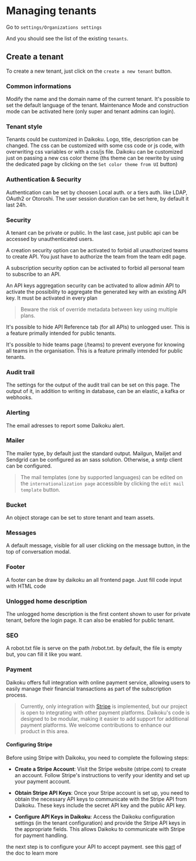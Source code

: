 # Managing tenants

Go to `settings/Organizations settings`

And you should see the list of the existing `tenants`.

## Create a tenant

To create a new tenant, just click on the `create a new tenant` button.

### Common informations

Modify the name and the domain name of the current tenant.
It's possible to set the default language of the tenant.
Maintenance Mode and construction mode can be activated here (only super and tenant admins can login).


### Tenant style

Tenants could be customized in Daikoku.
Logo, title, description can be changed.
The css can be customized with some css code or js code, with overwriting css variables or with a css/js file.
Daikoku can be customized just on passing a new css color theme (ths theme can be rewrite by using the dedicated page by clicking on the `Set color theme from UI` button)

### Authentication & Security


Authentication can be set by choosen Local auth. or a tiers auth. like LDAP, OAuth2 or Otoroshi.
The user session duration can be set here, by default it last 24h.

### Security

A tenant can be private or public. In the last case, just public api can be accessed by unauthenticated users.

A creation security option can be activated to forbid all unauthorized teams to create API. You just have to authorize the team from the team edit page.

A subscription security option can be activated to forbid all personal team to subscribe to an API.

An API keys aggregation security can be activated to allow admin API to activate the possibility to aggregate the generated key with an existing API key. It must be activated in every plan

> Beware the risk of override metadata between key using multiple plans. 

It's possible to hide API Reference tab (for all APIs) to unlogged user. This is a feature primally intended for public tenants.

It's possible to hide teams page (/teams) to prevent everyone for knowing all teams in the organisation. This is a feature primally intended for public tenants.

### Audit trail

The settings for the output of the audit trail can be set on this page.
The output of it, in addition to writing in database, can be an elastic, a kafka or webhooks.

### Alerting
The email adresses to report some Daikoku alert.

### Mailer
The mailer type, by default just the standard output. 
Mailgun, Mailjet and Sendgrid can be configured as an sass solution.
Otherwise, a smtp client can be configured.

> The mail templates (one by supported languages) can be edited on the `internationalization page` accessible by clicking the `edit mail template` button.


### Bucket
An object storage can be set to store tenant and team assets.
### Messages

A default message, visible for all user clicking on the message button, in the top of conversation modal.

### Footer

A footer can be draw by daikoku an all frontend page. Just fill code input with HTML code

### Unlogged home description
The unlogged home description is the first content shown to user for private tenant, before the login page.
It can also be enabled for public tenant.

### SEO
A robot.txt file is serve on the path /robot.txt. by default, the file is empty but, you can fill it like you want.

### Payment

Daikoku offers full integration with online payment service, allowing users to easily manage their financial transactions as part of the subscription process. 

> Currently, only integration with [Stripe](https://stripe.com) is implemented, but our project is open to integrating with other payment platforms. Daikoku's code is designed to be modular, making it easier to add support for additional payment platforms. We welcome contributions to enhance our product in this area.

#### Configuring Stripe

Before using Stripe with Daikoku, you need to complete the following steps:

  * **Create a Stripe Account**: Visit the Stripe website (stripe.com) to create an account. Follow Stripe's instructions to verify your identity and set up your payment account.

  * **Obtain Stripe API Keys**: Once your Stripe account is set up, you need to obtain the necessary API keys to communicate with the Stripe API from Daikoku. These keys include the secret API key and the public API key.

  * **Configure API Keys in Daikoku**: Access the Daikoku configuration settings (in the tenant configuration) and provide the Stripe API keys in the appropriate fields. This allows Daikoku to communicate with Stripe for payment handling.

the next step is to configure your API to accept payment. see this [part](../producerusage/1-apis.md) of the doc to learn more